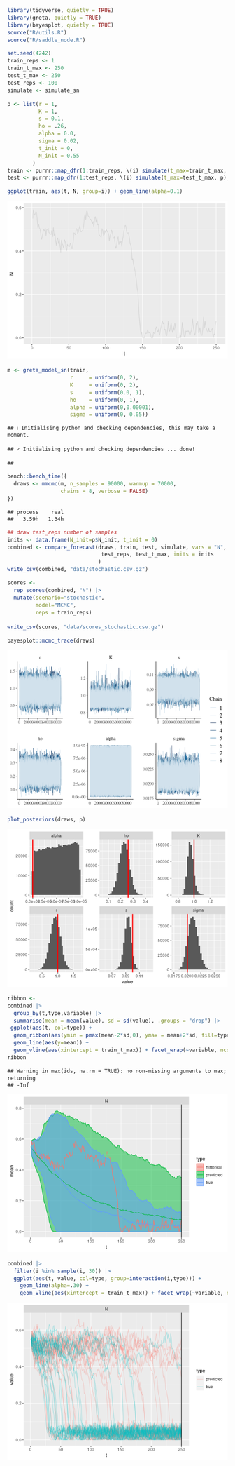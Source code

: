 
``` r
library(tidyverse, quietly = TRUE)
library(greta, quietly = TRUE)
library(bayesplot, quietly = TRUE)
source("R/utils.R")
source("R/saddle_node.R")
```

``` r
set.seed(4242)
train_reps <- 1
train_t_max <- 250
test_t_max <- 250
test_reps <- 100
simulate <- simulate_sn
```

``` r
p <- list(r = 1,
          K = 1,
          s = 0.1,
          ho = .26,
          alpha = 0.0,
          sigma = 0.02,
          t_init = 0,
          N_init = 0.55
        )
train <- purrr::map_dfr(1:train_reps, \(i) simulate(t_max=train_t_max, p), .id = "i")
test <- purrr::map_dfr(1:test_reps, \(i) simulate(t_max=test_t_max, p), .id = "i")
```

``` r
ggplot(train, aes(t, N, group=i)) + geom_line(alpha=0.1)
```

![](stochastic_mcmc_files/figure-gfm/unnamed-chunk-3-1.png)<!-- -->

``` r
m <- greta_model_sn(train, 
                    r     = uniform(0, 2),
                    K     = uniform(0, 2),
                    s     = uniform(0.0, 1),
                    ho    = uniform(0, 1),
                    alpha = uniform(0,0.00001),
                    sigma = uniform(0, 0.05))
```

    ## ℹ Initialising python and checking dependencies, this may take a moment.

    ## ✓ Initialising python and checking dependencies ... done!

    ## 

``` r
bench::bench_time({                 
  draws <- mmcmc(m, n_samples = 90000, warmup = 70000,
                 chains = 8, verbose = FALSE)
})
```

    ## process    real 
    ##   3.59h   1.34h

``` r
## draw test_reps number of samples
inits <- data.frame(N_init=p$N_init, t_init = 0)
combined <- compare_forecast(draws, train, test, simulate, vars = "N",
                              test_reps, test_t_max, inits = inits
                             ) 
write_csv(combined, "data/stochastic.csv.gz")
```

``` r
scores <-
  rep_scores(combined, "N") |> 
  mutate(scenario="stochastic", 
         model="MCMC", 
         reps = train_reps) 

write_csv(scores, "data/scores_stochastic.csv.gz")
```

``` r
bayesplot::mcmc_trace(draws)
```

![](stochastic_mcmc_files/figure-gfm/unnamed-chunk-7-1.png)<!-- -->

``` r
plot_posteriors(draws, p)
```

![](stochastic_mcmc_files/figure-gfm/unnamed-chunk-7-2.png)<!-- -->

``` r
ribbon <- 
combined |> 
  group_by(t,type,variable) |> 
  summarise(mean = mean(value), sd = sd(value), .groups = "drop") |> 
 ggplot(aes(t, col=type)) + 
  geom_ribbon(aes(ymin = pmax(mean-2*sd,0), ymax = mean+2*sd, fill=type), alpha=0.5) +
  geom_line(aes(y=mean)) +
  geom_vline(aes(xintercept = train_t_max)) + facet_wrap(~variable, ncol=1)
ribbon
```

    ## Warning in max(ids, na.rm = TRUE): no non-missing arguments to max; returning
    ## -Inf

![](stochastic_mcmc_files/figure-gfm/unnamed-chunk-8-1.png)<!-- -->

``` r
combined |> 
  filter(i %in% sample(i, 30)) |> 
  ggplot(aes(t, value, col=type, group=interaction(i,type))) + 
    geom_line(alpha=.30) +
    geom_vline(aes(xintercept = train_t_max)) + facet_wrap(~variable, ncol=1)
```

![](stochastic_mcmc_files/figure-gfm/unnamed-chunk-9-1.png)<!-- -->
